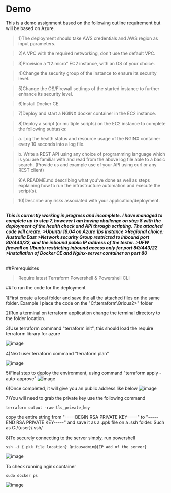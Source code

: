 # Demo
 This is a demo assignment based on the following outline requirement but will be based on Azure.  
 
> 1)The deployment should take AWS credentials and AWS region as input parameters.
 
> 2)A VPC with the required networking, don't use the default VPC.
 
> 3)Provision a “t2.micro” EC2 instance, with an OS of your choice. 
 
> 4)Change the security group of the instance to ensure its security level. 
 
> 5)Change the OS/Firewall settings of the started instance to further enhance its security level. 
 
> 6)Install Docker CE. 
 
> 7)Deploy and start a NGINX docker container in the EC2 instance. 
 
> 8)Deploy a script (or multiple scripts) on the EC2 instance to complete the following subtasks: 
 
>   a. Log the health status and resource usage of the NGINX container every 10 seconds into a log file. 
 
>   b. Write a REST API using any choice of programming language which is you are familiar with and read from the above log file able to a basic search. 
    (Provide us and example use of your API using curl or any REST client) 
 
> 9)A README.md describing what you've done as well as steps explaining how to run the infrastructure automation and execute the script(s). 
 
> 10)Describe any risks associated with your application/deployment.




##
***This is currently working _in progress and incomplete_.***
***I have managed to complete up to step 7, however I am having challenge on step 8 with the deployment of the health check and API through scripting.***
***The attached code will create:***
***>Ubuntu 18.04 on Azure 1bs instance***
***>Regional choice: Australia East***
***>Network security Group restricted to inbound port 80/443/22, and the inbound public IP address of the tester.***
***>UFW firewall on Ubuntu restricting inbound access only for port 80/443/22***
***>Installation of Docker CE and Nginx-server container on port 80***
##



##Prerequisites
>Require latest Terraform
>Powershell & Powershell CLI 



##To run the code for the deployment 

1)First create a local folder and save the all the attached files on the same folder.
Example I place the code on the "C:\terraform\Qrious2>" folder

2)Run a terminal on terraform application change the terminal directory to the folder location. 

3)Use terraform command "terraform init", this should load the require terraform library for azure 

![image](https://user-images.githubusercontent.com/84843818/137726080-c08b6860-3bce-4642-a2cf-22e51165b0e3.png)

4)Next user terraform command "terraform plan"

![image](https://user-images.githubusercontent.com/84843818/137726398-1dc987ef-ad5b-4830-ab46-de3c9454a19e.png)

5)Final step to deploy the environment, using command "terraform apply -auto-approve"
![image](https://user-images.githubusercontent.com/84843818/137726655-72d60920-fe51-4c6d-86b4-2b5c70a34234.png)

6)Once completed, it will give you an public address like below
![image](https://user-images.githubusercontent.com/84843818/137737493-80250252-37f4-4e0f-acb1-408971e491ac.png)

7)You will need to grab the private key use the following command
```
terraform output -raw tls_private_key
````
copy the entire string from "-----BEGIN RSA PRIVATE KEY-----" to "-----END RSA PRIVATE KEY-----" and save it as a .ppk file on a .ssh folder.
Such as C:/{user}/.ssh/

8)To securely connecting to the server simply, run powershell

```
ssh -i {.pkk file location} Qriousadmin@{IP add of the server}
```
![image](https://user-images.githubusercontent.com/84843818/137739042-87a2d4e4-0707-49ca-a2a9-7d6804e30982.png)

To check running nginx container
```
sudo docker ps
```
![image](https://user-images.githubusercontent.com/84843818/137739284-45b13aca-2e31-441c-a81a-23f247185f46.png)









